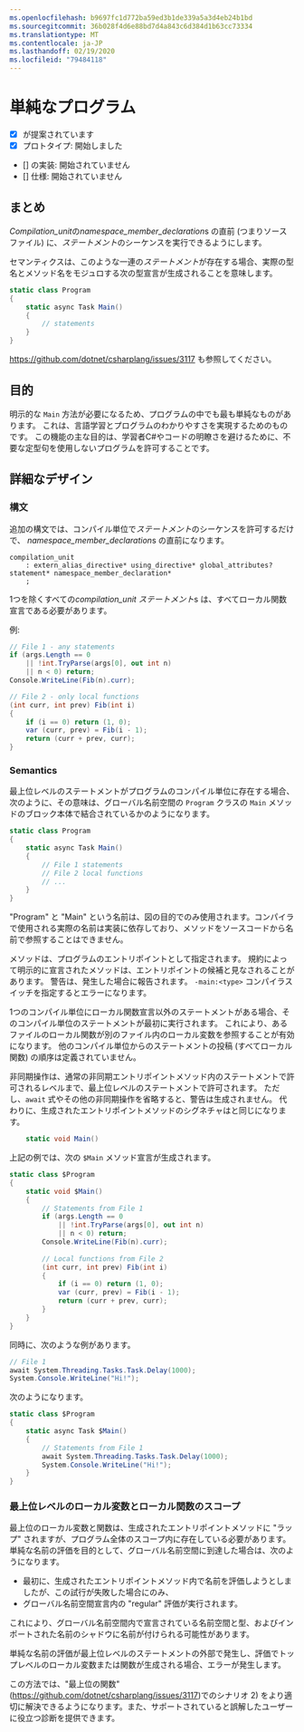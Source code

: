 ```yaml
---
ms.openlocfilehash: b9697fc1d772ba59ed3b1de339a5a3d4eb24b1bd
ms.sourcegitcommit: 36b028f4d6e88bd7d4a843c6d384d1b63cc73334
ms.translationtype: MT
ms.contentlocale: ja-JP
ms.lasthandoff: 02/19/2020
ms.locfileid: "79484118"
---
```

# <a name="simple-programs"></a>単純なプログラム

* [x] が提案されています
* [x] プロトタイプ: 開始しました
* [] の実装: 開始されていません
* [] 仕様: 開始されていません

## <a name="summary"></a>まとめ
[summary]: #summary

*Compilation_unit*の*namespace_member_declaration*s の直前 (つまりソースファイル) に、*ステートメント*のシーケンスを実行できるようにします。

セマンティクスは、このような一連の*ステートメント*が存在する場合、実際の型名とメソッド名をモジュロする次の型宣言が生成されることを意味します。

``` c#
static class Program
{
    static async Task Main()
    {
        // statements
    }
}
```

https://github.com/dotnet/csharplang/issues/3117 も参照してください。

## <a name="motivation"></a>目的
[motivation]: #motivation

明示的な `Main` 方法が必要になるため、プログラムの中でも最も単純なものがあります。 これは、言語学習とプログラムのわかりやすさを実現するためのものです。 この機能の主な目的は、学習者C#やコードの明瞭さを避けるために、不要な定型句を使用しないプログラムを許可することです。

## <a name="detailed-design"></a>詳細なデザイン
[design]: #detailed-design

### <a name="syntax"></a>構文

追加の構文では、コンパイル単位で*ステートメント*のシーケンスを許可するだけで、 *namespace_member_declaration*s の直前になります。

``` antlr
compilation_unit
    : extern_alias_directive* using_directive* global_attributes? statement* namespace_member_declaration*
    ;
```

1つを除くすべての*compilation_unit* *ステートメント*s は、すべてローカル関数宣言である必要があります。 

例:

``` c#
// File 1 - any statements
if (args.Length == 0
    || !int.TryParse(args[0], out int n)
    || n < 0) return;
Console.WriteLine(Fib(n).curr);

// File 2 - only local functions
(int curr, int prev) Fib(int i)
{
    if (i == 0) return (1, 0);
    var (curr, prev) = Fib(i - 1);
    return (curr + prev, curr);
}
```

### <a name="semantics"></a>Semantics

最上位レベルのステートメントがプログラムのコンパイル単位に存在する場合、次のように、その意味は、グローバル名前空間の `Program` クラスの `Main` メソッドのブロック本体で結合されているかのようになります。

``` c#
static class Program
{
    static async Task Main()
    {
        // File 1 statements
        // File 2 local functions
        // ...
    }
}
```

"Program" と "Main" という名前は、図の目的でのみ使用されます。コンパイラで使用される実際の名前は実装に依存しており、メソッドをソースコードから名前で参照することはできません。

メソッドは、プログラムのエントリポイントとして指定されます。 規約によって明示的に宣言されたメソッドは、エントリポイントの候補と見なされることがあります。 警告は、発生した場合に報告されます。 `-main:<type>` コンパイラスイッチを指定するとエラーになります。

1つのコンパイル単位にローカル関数宣言以外のステートメントがある場合、そのコンパイル単位のステートメントが最初に実行されます。 これにより、あるファイルのローカル関数が別のファイル内のローカル変数を参照することが有効になります。 他のコンパイル単位からのステートメントの投稿 (すべてローカル関数) の順序は定義されていません。

非同期操作は、通常の非同期エントリポイントメソッド内のステートメントで許可されるレベルまで、最上位レベルのステートメントで許可されます。 ただし、`await` 式やその他の非同期操作を省略すると、警告は生成されません。 代わりに、生成されたエントリポイントメソッドのシグネチャはと同じになります。 
``` c#
    static void Main()
```

上記の例では、次の `$Main` メソッド宣言が生成されます。

``` c#
static class $Program
{
    static void $Main()
    {
        // Statements from File 1
        if (args.Length == 0
            || !int.TryParse(args[0], out int n)
            || n < 0) return;
        Console.WriteLine(Fib(n).curr);
        
        // Local functions from File 2
        (int curr, int prev) Fib(int i)
        {
            if (i == 0) return (1, 0);
            var (curr, prev) = Fib(i - 1);
            return (curr + prev, curr);
        }
    }
}
```

同時に、次のような例があります。
``` c#
// File 1
await System.Threading.Tasks.Task.Delay(1000);
System.Console.WriteLine("Hi!");
```

次のようになります。
``` c#
static class $Program
{
    static async Task $Main()
    {
        // Statements from File 1
        await System.Threading.Tasks.Task.Delay(1000);
        System.Console.WriteLine("Hi!");
    }
}
```

### <a name="scope-of-top-level-local-variables-and-local-functions"></a>最上位レベルのローカル変数とローカル関数のスコープ

最上位のローカル変数と関数は、生成されたエントリポイントメソッドに "ラップ" されますが、プログラム全体のスコープ内に存在している必要があります。
単純な名前の評価を目的として、グローバル名前空間に到達した場合は、次のようになります。
- 最初に、生成されたエントリポイントメソッド内で名前を評価しようとしましたが、この試行が失敗した場合にのみ、 
- グローバル名前空間宣言内の "regular" 評価が実行されます。 

これにより、グローバル名前空間内で宣言されている名前空間と型、およびインポートされた名前のシャドウに名前が付けられる可能性があります。

単純な名前の評価が最上位レベルのステートメントの外部で発生し、評価でトップレベルのローカル変数または関数が生成される場合、エラーが発生します。

この方法では、"最上位の関数" (https://github.com/dotnet/csharplang/issues/3117)でのシナリオ 2) をより適切に解決できるようになります。また、サポートされていると誤解したユーザーに役立つ診断を提供できます。

